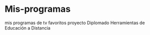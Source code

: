 # Mis-programas
mis programas de tv favoritos proyecto Diplomado Herramientas de Educación a Distancia
